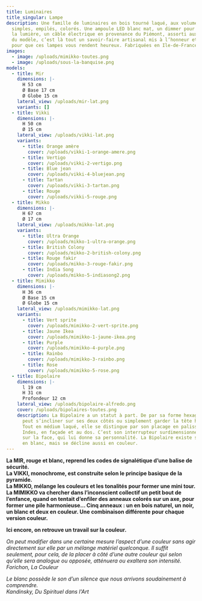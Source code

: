 ```yaml
---
title: Luminaires
title_singular: Lampe
description: Une famille de luminaires en bois tourné laqué, aux volumes
  simples, empilés, colorés. Une ampoule LED blanc mat, un dimmer pour moduler
  la lumière, un câble électrique en provenance du Piémont, assorti aux couleurs
  du modèle, c’est là tout un savoir-faire artisanal mis à l’honneur et pensé
  pour que ces lampes vous rendent heureux. Fabriquées en Ile-de-France.
images:
  - image: /uploads/mimikko-toutes.png
  - image: /uploads/sous-la-banquise.png
models:
  - title: Mir
    dimensions: |-
      H 53 cm  
      Ø Base 17 cm  
      Ø Globe 15 cm
    lateral_view: /uploads/mir-lat.png
    variants: []
  - title: Vikki
    dimensions: |-
      H 50 cm  
      Ø 15 cm
    lateral_view: /uploads/vikki-lat.png
    variants:
      - title: Orange amère
        cover: /uploads/vikki-1-orange-amere.png
      - title: Vertigo
        cover: /uploads/vikki-2-vertigo.png
      - title: Blue jean
        cover: /uploads/vikki-4-bluejean.png
      - title: Tartan
        cover: /uploads/vikki-3-tartan.png
      - title: Rouge
        cover: /uploads/vikki-5-rouge.png
  - title: Mikko
    dimensions: |-
      H 67 cm  
      Ø 17 cm
    lateral_view: /uploads/mikko-lat.png
    variants:
      - title: Ultra Orange
        cover: /uploads/mikko-1-ultra-orange.png
      - title: British Colony
        cover: /uploads/mikko-2-british-colony.png
      - title: Rouge fakir
        cover: /uploads/mikko-3-rouge-fakir.png
      - title: India Song
        cover: /uploads/mikko-5-indiasong2.png
  - title: Mimikko
    dimensions: |-
      H 36 cm  
      Ø Base 15 cm  
      Ø Globe 15 cm
    lateral_view: /uploads/mimikko-lat.png
    variants:
      - title: Vert sprite
        cover: /uploads/mimikko-2-vert-sprite.png
      - title: Jaune Ikea
        cover: /uploads/mimikko-1-jaune-ikea.png
      - title: Purple
        cover: /uploads/mimikko-4-purple.png
      - title: Rainbo
        cover: /uploads/mimikko-3-rainbo.png
      - title: Rose
        cover: /uploads/mimikko-5-rose.png
  - title: Bipolaire
    dimensions: |-
      l 19 cm  
      H 31 cm  
      Profondeur 12 cm
    lateral_view: /uploads/bipolaire-alfredo.png
    cover: /uploads/bipolaires-toutes.png
    description: La Bipolaire a un statut à part. De par sa forme hexagonale, elle
      peut s’incliner sur ses deux côtés ou simplement garder la tête haute.
      Tout en médium laqué, elle se distingue par son placage en palissandre des
      Indes, en façade et au dos. C’est son interrupteur surdimensionné encastré
      sur la face, qui lui donne sa personnalité. La Bipolaire existe sobrement
      en blanc, mais se décline aussi en couleur.
---
```

**La MIR, rouge et blanc, reprend les codes de signalétique d’une balise de sécurité.**\
**La VIKKI, monochrome, est construite selon le principe basique de la pyramide.**\
**La MIKKO, mélange les couleurs et les tonalités pour former une mini tour.**\
**La MIMIKKO va chercher dans l’inconscient collectif un petit bout de l’enfance, quand on tentait d’enfiler des anneaux colorés sur un axe, pour former une pile harmonieuse… Cinq anneaux : un en bois naturel, un noir, un blanc et deux en couleur. Une combinaison différente pour chaque version couleur.**

**Ici encore, on retrouve un travail sur la couleur.**

*On peut modifier dans une certaine mesure l’aspect d’une couleur sans agir directement sur elle par un mélange matériel quelconque. Il suffit seulement, pour cela, de la placer à côté d’une autre couleur qui selon qu’elle sera analogue ou opposée, atténuera ou exaltera son intensité.*\
*Forichon, La Couleur*

*Le blanc possède le son d’un silence que nous arrivons soudainement à comprendre.*\
*Kandinsky, Du Spirituel dans l'Art*